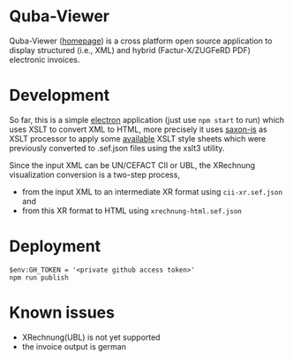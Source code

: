 Quba-Viewer
=============

Quba-Viewer ([homepage](https://www.quba-viewer.org)) is a cross platform open source application to display 
structured (i.e., XML) and hybrid (Factur-X/ZUGFeRD PDF) electronic invoices.



Development
=============
So far, this is a simple [electron](https://www.electronjs.org/) application (just use `npm start` to run) which uses XSLT to convert XML to HTML,
more precisely it uses [saxon-js](https://www.saxonica.com/saxon-js/) as XSLT processor to apply
some [available](https://github.com/itplr-kosit/xrechnung-visualization) XSLT style sheets which were previously 
converted to .sef.json files using the xslt3 utility.

Since the input XML can be UN/CEFACT CII or UBL, the XRechnung visualization 
conversion is a two-step process, 
  * from the input XML to an intermediate XR format using `cii-xr.sef.json` and 
  * from this XR format to HTML using `xrechnung-html.sef.json`


Deployment
=============

```
$env:GH_TOKEN = '<private github access token>'
npm run publish
```

Known issues
=============

  * XRechnung(UBL) is not yet supported
  * the invoice output is german